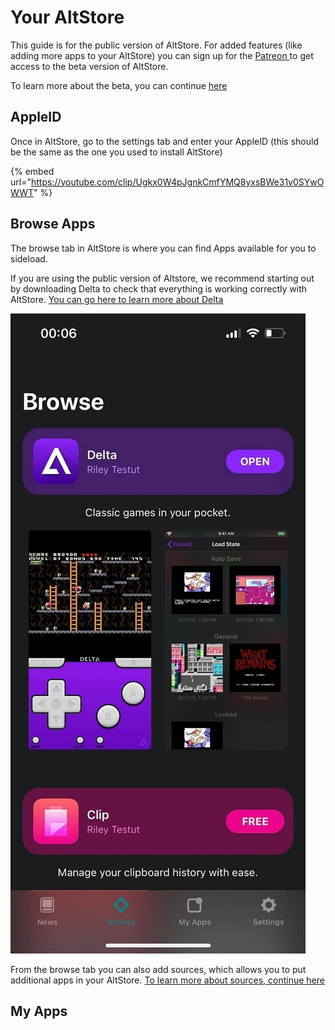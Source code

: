 # Your AltStore

This guide is for the public version of AltStore. For added features (like adding more apps to your AltStore) you can sign up for the [Patreon ](https://www.patreon.com/rileytestut)to get access to the beta version of AltStore.&#x20;

To learn more about the beta, you can continue [here](../sideloading-apps/beta-features/)

## AppleID

Once in AltStore, go to the settings tab and enter your AppleID (this should be the same as the one you used to install AltStore)

{% embed url="https://youtube.com/clip/Ugkx0W4pJgnkCmfYMQ8yxsBWe31v0SYwOWWT" %}

## Browse Apps

The browse tab in AltStore is where you can find Apps available for you to sideload.&#x20;

If you are using the public version of Altstore, we recommend starting out by downloading Delta to check that everything is working correctly with AltStore. [You can go here to learn more about Delta](../trusted-apps/delta.md)

&#x20;                                                ![](<../.gitbook/assets/image (4).png>)

From the browse tab you can also add sources, which allows you to put additional apps in your AltStore. [To learn more about sources, continue here](../sideloading-apps/beta-features/adding-apps-to-altstore-sources.md)

## My Apps

